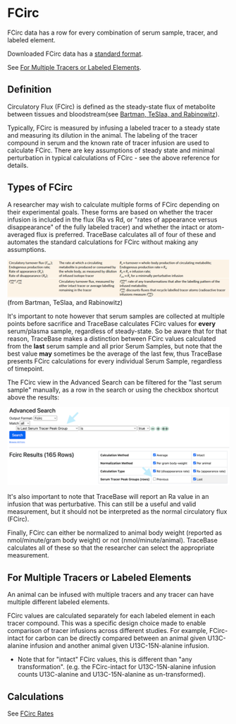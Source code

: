 # FCirc

FCirc data has a row for every combination of serum sample, tracer, and labeled element.

Downloaded FCirc data has a [standard format](../Format%20of%20Downloaded%20Data.md).

See [For Multiple Tracers or Labeled Elements](#MultipleTracersElements).

## Definition

Circulatory Flux (FCirc) is defined as the steady-state flux of metabolite between tissues and bloodstream(see
[Bartman, TeSlaa, and Rabinowitz](https://doi.org/10.1038/s42255-021-00419-2)).

Typically, FCirc is measured by infusing a labeled tracer to a steady state and measuring its dilution in the animal.
The labeling of the tracer compound in serum and the known rate of tracer infusion are used to calculate FCirc.  There
are key assumptions of steady state and minimal perturbation in typical calculations of FCirc - see the above reference
for details.

## Types of FCirc

A researcher may wish to calculate multiple forms of FCirc depending on their experimental goals.  These forms are based
on whether the tracer infusion is included in the flux (Ra vs Rd, or "rates of appearance versus disappearance" of the
fully labeled tracer) and whether the intact or atom-averaged flux is preferred.  TraceBase calculates all of four of
these and automates the standard calculations for FCirc without making any assumptions.

![Types of FCirc](../../../Attachments/types_of_fcirc.png)
(from Bartman, TeSlaa, and Rabinowitz)

It's important to note however that serum samples are collected at multiple points before sacrifice and TraceBase
calculates FCirc values for **every** serum/plasma sample, regardless of steady-state.  So be aware that for that
reason, TraceBase makes a distinction between FCirc values calculated from the **last** serum sample and all prior Serum
Samples, but note that the best value **may** sometimes be the average of the last few, thus TraceBase presents FCirc
calculations for every individual Serum Sample, regardless of timepoint.

The FCirc view in the Advanced Search can be filtered for the "last serum sample" manually, as a row in the search or
using the checkbox shortcut above the results:

![Filter out "previous" serum samples](../../../Attachments/last_serum_sample.png)

It's also important to note that TraceBase will report an Ra value in an infusion that was perturbative.  This can still
be a useful and valid measurement, but it should not be interpreted as the normal circulatory flux (FCirc).

Finally, FCirc can either be normalized to animal body weight (reported as nmol/minute/gram body weight) or not
(nmol/minute/animal).  TraceBase calculates all of these so that the researcher can select the appropriate measurement.

## <a name="MultipleTracersElements"></a>For Multiple Tracers or Labeled Elements

An animal can be infused with multiple tracers and any tracer can have multiple different labeled elements.

FCirc values are calculated separately for each labeled element in each tracer compound.  This was a specific design
choice made to enable comparison of tracer infusions across different studies.  For example, FCirc-intact for carbon can
be directly compared between an animal given U13C-alanine infusion and another animal given U13C-15N-alanine infusion.

* Note that for "intact" FCirc values, this is different than "any transformation".  (e.g. the FCirc-intact for
  U13C-15N-alanine infusion counts U13C-alanine and U13C-15N-alanine as un-transformed).

## Calculations

See [FCirc Rates](../../../Values/FCirc%20Rates.md)
